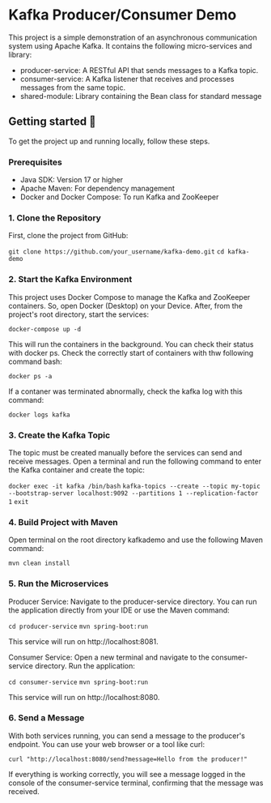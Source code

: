 # Kafka Producer/Consumer Demo

This project is a simple demonstration of an asynchronous communication system using Apache Kafka. It contains the following micro-services and library:
- producer-service: A RESTful API that sends messages to a Kafka topic.
- consumer-service: A Kafka listener that receives and processes messages from the same topic.
- shared-module: Library containing the Bean class for standard message

## Getting started 🚀

To get the project up and running locally, follow these steps.


### Prerequisites

- Java SDK: Version 17 or higher
- Apache Maven: For dependency management
- Docker and Docker Compose: To run Kafka and ZooKeeper


### 1. Clone the Repository

First, clone the project from GitHub:

  `git clone https://github.com/your_username/kafka-demo.git`
  `cd kafka-demo`

  
### 2. Start the Kafka Environment

This project uses Docker Compose to manage the Kafka and ZooKeeper containers. So, open Docker (Desktop) on your Device. 
After, from the project's root directory, start the services:

  `docker-compose up -d`

This will run the containers in the background. You can check their status with docker ps.
Check the correctly start of containers with thw following command bash:

  `docker ps -a`

If a contaner was terminated abnormally, check the kafka log with this command:

  `docker logs kafka`


### 3. Create the Kafka Topic

The topic must be created manually before the services can send and receive messages. Open a terminal and run the following command to enter the Kafka container and create the topic:

  `docker exec -it kafka /bin/bash`
  `kafka-topics --create --topic my-topic --bootstrap-server localhost:9092 --partitions 1 --replication-factor 1`
  `exit`


### 4. Build Project with Maven

Open terminal on the root directory kafkademo and use the following Maven command:

  `mvn clean install`

  
### 5. Run the Microservices

Producer Service: Navigate to the producer-service directory. You can run the application directly from your IDE or use the Maven command:

  `cd producer-service`
  `mvn spring-boot:run`

This service will run on http://localhost:8081.

Consumer Service: Open a new terminal and navigate to the consumer-service directory. Run the application:


  `cd consumer-service`
  `mvn spring-boot:run`

This service will run on http://localhost:8080.


### 6. Send a Message

With both services running, you can send a message to the producer's endpoint. You can use your web browser or a tool like curl:

  `curl "http://localhost:8080/send?message=Hello from the producer!"`

If everything is working correctly, you will see a message logged in the console of the consumer-service terminal, confirming that the message was received.
